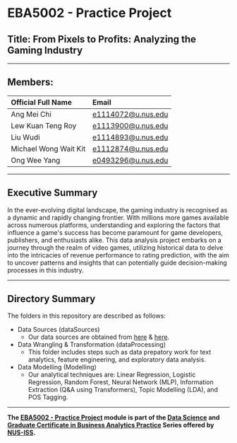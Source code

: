 # EBA5002 - Practice Project
## Title: From Pixels to Profits: Analyzing the Gaming Industry

---

## Members:
| Official Full Name  | Email |
| :------------ |:-----|
| Ang Mei Chi | e1114072@u.nus.edu |
| Lew Kuan Teng Roy | e1113900@u.nus.edu |
| Liu Wudi | e1114893@u.nus.edu |
| Michael Wong Wait Kit | e1112874@u.nus.edu |
| Ong Wee Yang | e0493296@u.nus.edu |

---

## Executive Summary

In the ever-evolving digital landscape, the gaming industry is recognised as a dynamic and rapidly changing frontier. With millions more games available across numerous platforms, understanding and exploring the factors that influence a game's success has become paramount for game developers, publishers, and enthusiasts alike. This data analysis project embarks on a journey through the realm of video games, utilizing historical data to delve into the intricacies of revenue performance to rating prediction, with the aim to uncover patterns and insights that can potentially guide decision-making processes in this industry.

---

## Directory Summary

The folders in this repository are described as follows:

- Data Sources (dataSources)
  - Our data sources are obtained from [here](https://www.kaggle.com/datasets/dahlia25/metacritic-video-game-comments) & [here](https://www.kaggle.com/datasets/mathurtanvi/video-game-sales-dataset).
- Data Wrangling & Transformation (dataProcessing)
  - This folder includes steps such as data prepatory work for text analytics, feature engineering, and exploratory data analysis.
- Data Modelling (Modelling)
  - Our analytical techniques are: Linear Regression, Logistic Regression, Random Forest, Neural Network (MLP), Information Extraction (Q&A using Transformers), Topic Modelling (LDA), and POS Tagging.

---

**The [EBA5002 - Practice Project](https://www.iss.nus.edu.sg/executive-education/course/detail/practice-module-for-business-analytics-practice) module is part of the [Data Science](https://www.iss.nus.edu.sg/executive-education/discipline/detail/data-science) and [Graduate Certificate in Business Analytics Practice](https://www.iss.nus.edu.sg/stackable-certificate-programmes/graduate-certificate/data-science/graduate-certificate-in-business-analytics-practice) Series offered by [NUS-ISS](https://www.iss.nus.edu.sg "Institute of Systems Science, National University of Singapore").**
